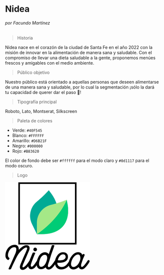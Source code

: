 # Nidea
###### por Facundo Martínez

> Historia
> 
Nidea nace en el corazón de la ciudad de Santa Fe en el año 2022 con la misión de innovar en la alimentación de manera sana y saludable.
Con el compromiso de llevar una dieta saludable a la gente, proponemos menúes frescos y amigables con el medio ambiente.

> Público objetivo
> 
Nuestro público está orientado a aquellas personas que deseen alimentarse de una manera sana y saludable, por lo cual la segmentación ¡sólo la dará tu capacidad de querer dar el paso 🤩!

> Tipografía principal
> 
Roboto, Lato, Montserat, Silkscreen

> Paleta de colores
> 
* Verde: `#40F545`
* Blanco: `#FFFFFF`
* Amarillo: `#D6B21F`
* Negro: `#000000`
* Rojo: `#B83620`

El color de fondo debe ser `#ffffff` para el modo claro y `#0d1117` para el modo oscuro.


> Logo

![Nidea logo](/Logo.png)

